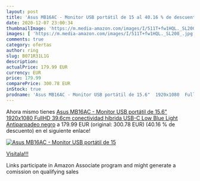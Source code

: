 ```yaml
---
layout: post
title: 'Asus MB16AC - Monitor USB portátil de 15 al 40.16 % de descuento'
date: 2020-12-07 23:00:34
thumbnailImage: 'https://m.media-amazon.com/images/I/511T+fw1HQL._SL200_.jpg'
images: [ 'https://m.media-amazon.com/images/I/511T+fw1HQL._SL200_.jpg' ]
comments: true
category: ofertas
author: ring
slug: B071R31L1G
description:
actualPrice: 179.99 EUR
currency: EUR
price: 179.99
comparePrice: 300.78 EUR
inStock: true
prodname: 'Asus MB16AC - Monitor USB portátil de 15.6"  1920x1080  FullHD  39.6cm  conectividad híbrida  USB-C  Low Blue Light  Antiparpadeo   negro'
---
```


Ahora mismo tienes [Asus MB16AC - Monitor USB portátil de 15.6"  1920x1080  FullHD  39.6cm  conectividad híbrida  USB-C  Low Blue Light  Antiparpadeo   negro](https://www.amazon.es/dp/B071R31L1G/?tag=tolees-21) a 179.99 EUR (original: 300.78 EUR) (40.16 %  de descuento) en el siguiente enlace!

[![Asus MB16AC - Monitor USB portátil de 15](https://m.media-amazon.com/images/I/511T+fw1HQL._SL200_.jpg)](https://www.amazon.es/dp/B071R31L1G/?tag=tolees-21)

[Visítala!!!](https://www.amazon.es/dp/B071R31L1G/?tag=tolees-21)

Links participate in Amazon Associate program and might generate a comission on qualifying sales
